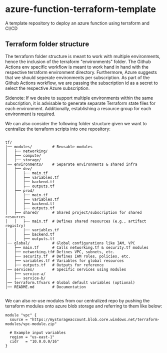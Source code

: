 # azure-function-terraform-template
A template repository to deploy an azure function using terraform and CI/CD

## Terraform folder structure
The terraform folder structure is meant to work with multiple environments, hence the inclusion of the terraform "environments" folder. The Github Actions env specific workflow is meant to work hand in hand with the respective terraform environment directory. Furthermore, Azure suggests that we should seperate environments per subscription. As part of the Github Actions workflow, we are passing the subscription id as a secret to select the respective Azure subscription.

Sidenote: If we desire to support multiple environments within the same subscription, it is advisable to generate separate Terraform state files for each environment. Additionally, establishing a resource group for each environment is required.

We can also consider the following folder structure given we want to centralize the terraform scripts into one repository:

```plaintext

tf/
│── modules/         # Reusable modules 
│   ├── networking/
│   ├── compute/
│   ├── storage/
│── environments/    # Separate environments & shared infra
│   ├── dev/
│   │   ├── main.tf
│   │   ├── variables.tf
│   │   ├── backend.tf
│   │   ├── outputs.tf
│   ├── prod/
│   │   ├── main.tf
│   │   ├── variables.tf
│   │   ├── backend.tf
│   │   ├── outputs.tf
│   ├── shared/      # Shared project/subscription for shared resources
│   │   ├── main.tf  # Defines shared resources (e.g., artifact registry)
│   │   ├── variables.tf
│   │   ├── backend.tf
│   │   ├── outputs.tf
│── global/          # Global configurations like IAM, VPC
│   ├── main.tf      # Calls networking.tf & security.tf modules
│   ├── networking.tf# Defines VPC, subnets, etc.
│   ├── security.tf  # Defines IAM roles, policies, etc.
│   ├── variables.tf # Variables for global resources
│   ├── outputs.tf   # Outputs for reference
│── services/        # Specific services using modules
│   ├── service-a/
│   ├── service-b/
│── terraform.tfvars # Global default variables (optional)
│── README.md        # Documentation


```
We can also re-use modules from our centralized repo by pushing the terraform modules onto azure blob storage and referring to them like below:

```Source modules example
module "vpc" {
  source = "https://mystorageaccount.blob.core.windows.net/terraform-modules/vpc-module.zip"

  # Example input variables
  region = "us-east-1"
  cidr   = "10.0.0.0/16"
}
